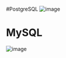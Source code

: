 #PostgreSQL
![image](https://user-images.githubusercontent.com/83491188/209531274-52f1eed0-5eb6-4eb4-8726-bdf3d65d5c10.png)

# MySQL

![image](https://user-images.githubusercontent.com/83491188/209528272-2ffc791a-f6b0-4ad0-bb32-169be9444bcb.png)
